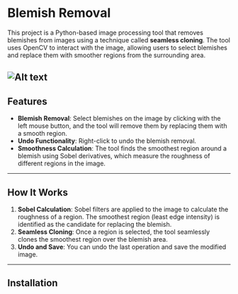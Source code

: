 # Blemish Removal


This project is a Python-based image processing tool that removes blemishes from images using a technique called **seamless cloning**. The tool uses OpenCV to interact with the image, allowing users to select blemishes and replace them with smoother regions from the surrounding area.

![Alt text](doucmenr-scanner-project.png)
---

## Features
- **Blemish Removal**: Select blemishes on the image by clicking with the left mouse button, and the tool will remove them by replacing them with a smooth region.
- **Undo Functionality**: Right-click to undo the blemish removal.
- **Smoothness Calculation**: The tool finds the smoothest region around a blemish using Sobel derivatives, which measure the roughness of different regions in the image.

---

## How It Works
1. **Sobel Calculation**: Sobel filters are applied to the image to calculate the roughness of a region. The smoothest region (least edge intensity) is identified as the candidate for replacing the blemish.
2. **Seamless Cloning**: Once a region is selected, the tool seamlessly clones the smoothest region over the blemish area.
3. **Undo and Save**: You can undo the last operation and save the modified image.

---

## Installation



